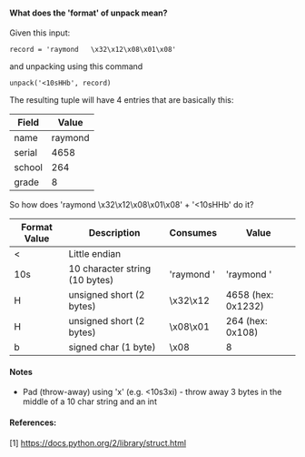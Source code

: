 #### What does the 'format' of unpack mean?

Given this input:
```text
record = 'raymond   \x32\x12\x08\x01\x08'
```
and unpacking using this command

```text
unpack('<10sHHb', record)
```

The resulting tuple will have 4 entries that are basically this:

| Field | Value |
|-------|-------|
| name  | raymond |
| serial | 4658 |
| school | 264 |
| grade | 8 |

So how does 'raymond   \x32\x12\x08\x01\x08' + '<10sHHb' do it?

| Format Value | Description | Consumes | Value |
|--------------|-------------|----------|-------|
| <	| Little endian | | |
| 10s | 10 character string (10 bytes) | 'raymond   ' | 'raymond   ' |
| H | unsigned short (2 bytes) | \x32\x12 | 4658 (hex: 0x1232) |
| H | unsigned short (2 bytes) | \x08\x01 | 264 (hex: 0x108)  |
| b | signed char (1 byte) | \x08 | 8 |


#### Notes
* Pad (throw-away) using 'x' (e.g. <10s3xi) - throw away 3 bytes in the middle of a 10 char string and an int

#### References:

[1] https://docs.python.org/2/library/struct.html
